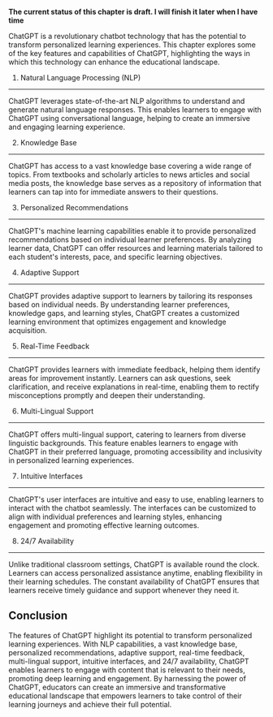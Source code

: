 **The current status of this chapter is draft. I will finish it later when I have time**

ChatGPT is a revolutionary chatbot technology that has the potential to transform personalized learning experiences. This chapter explores some of the key features and capabilities of ChatGPT, highlighting the ways in which this technology can enhance the educational landscape.

1. Natural Language Processing (NLP)
------------------------------------

ChatGPT leverages state-of-the-art NLP algorithms to understand and generate natural language responses. This enables learners to engage with ChatGPT using conversational language, helping to create an immersive and engaging learning experience.

2. Knowledge Base
-----------------

ChatGPT has access to a vast knowledge base covering a wide range of topics. From textbooks and scholarly articles to news articles and social media posts, the knowledge base serves as a repository of information that learners can tap into for immediate answers to their questions.

3. Personalized Recommendations
-------------------------------

ChatGPT's machine learning capabilities enable it to provide personalized recommendations based on individual learner preferences. By analyzing learner data, ChatGPT can offer resources and learning materials tailored to each student's interests, pace, and specific learning objectives.

4. Adaptive Support
-------------------

ChatGPT provides adaptive support to learners by tailoring its responses based on individual needs. By understanding learner preferences, knowledge gaps, and learning styles, ChatGPT creates a customized learning environment that optimizes engagement and knowledge acquisition.

5. Real-Time Feedback
---------------------

ChatGPT provides learners with immediate feedback, helping them identify areas for improvement instantly. Learners can ask questions, seek clarification, and receive explanations in real-time, enabling them to rectify misconceptions promptly and deepen their understanding.

6. Multi-Lingual Support
------------------------

ChatGPT offers multi-lingual support, catering to learners from diverse linguistic backgrounds. This feature enables learners to engage with ChatGPT in their preferred language, promoting accessibility and inclusivity in personalized learning experiences.

7. Intuitive Interfaces
-----------------------

ChatGPT's user interfaces are intuitive and easy to use, enabling learners to interact with the chatbot seamlessly. The interfaces can be customized to align with individual preferences and learning styles, enhancing engagement and promoting effective learning outcomes.

8. 24/7 Availability
--------------------

Unlike traditional classroom settings, ChatGPT is available round the clock. Learners can access personalized assistance anytime, enabling flexibility in their learning schedules. The constant availability of ChatGPT ensures that learners receive timely guidance and support whenever they need it.

Conclusion
----------

The features of ChatGPT highlight its potential to transform personalized learning experiences. With NLP capabilities, a vast knowledge base, personalized recommendations, adaptive support, real-time feedback, multi-lingual support, intuitive interfaces, and 24/7 availability, ChatGPT enables learners to engage with content that is relevant to their needs, promoting deep learning and engagement. By harnessing the power of ChatGPT, educators can create an immersive and transformative educational landscape that empowers learners to take control of their learning journeys and achieve their full potential.
